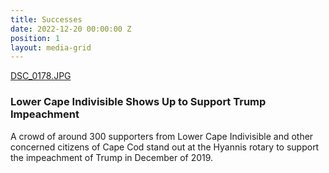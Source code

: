 ```yaml
---
title: Successes
date: 2022-12-20 00:00:00 Z
position: 1
layout: media-grid
---
```


[DSC_0178.JPG](/uploads/DSC_0178.JPG)
### Lower Cape Indivisible Shows Up to Support Trump Impeachment

A crowd of around 300 supporters from Lower Cape Indivisible and other concerned citizens of Cape Cod stand out at the Hyannis rotary to support the impeachment of Trump in December of 2019.